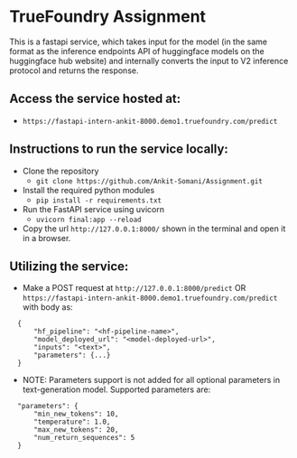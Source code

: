 # TrueFoundry Assignment
This is a fastapi service, which takes input for the model (in the same format as the inference endpoints API of huggingface models on the huggingface hub website) and internally converts the input to V2 inference protocol and returns the response.

## Access the service hosted at:
* `https://fastapi-intern-ankit-8000.demo1.truefoundry.com/predict`

## Instructions to run the service locally: ##
* Clone the repository
  * `git clone https://github.com/Ankit-Somani/Assignment.git`
* Install the required python modules
  * `pip install -r requirements.txt`
* Run the FastAPI service using uvicorn
  * `uvicorn final:app --reload`
* Copy the url `http://127.0.0.1:8000/` shown in the terminal and open it in a browser.

## Utilizing the service: ##
* Make a POST request at `http://127.0.0.1:8000/predict`  OR  `https://fastapi-intern-ankit-8000.demo1.truefoundry.com/predict` with body as:
```
  {
      "hf_pipeline": "<hf-pipeline-name>", 
      "model_deployed_url": "<model-deployed-url>",
      "inputs": "<text>",
      "parameters": {...}
  }
   ```
   
* NOTE: Parameters support is not added for all optional parameters in text-generation model. Supported parameters are:
```
  "parameters": {
      "min_new_tokens": 10,
      "temperature": 1.0,
      "max_new_tokens": 20,
      "num_return_sequences": 5
  }
 
```

